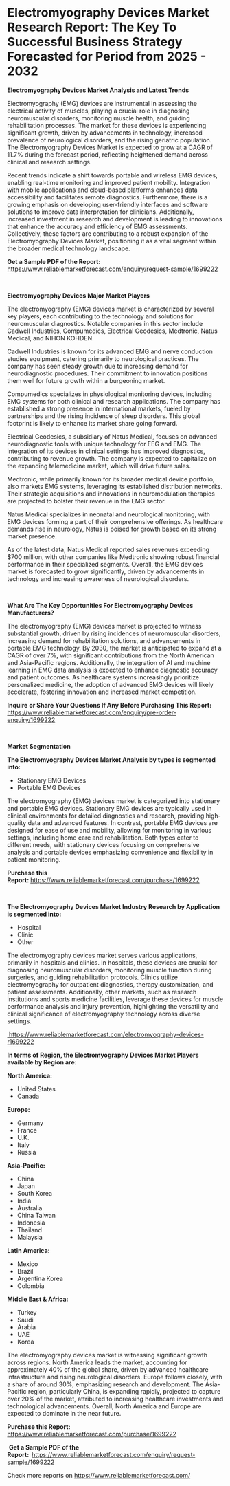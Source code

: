 <p><h1>Electromyography Devices Market Research Report: The Key To Successful Business Strategy Forecasted for Period from 2025 - 2032</h1></p><p><strong>Electromyography Devices Market Analysis and Latest Trends</strong></p>
<p><p>Electromyography (EMG) devices are instrumental in assessing the electrical activity of muscles, playing a crucial role in diagnosing neuromuscular disorders, monitoring muscle health, and guiding rehabilitation processes. The market for these devices is experiencing significant growth, driven by advancements in technology, increased prevalence of neurological disorders, and the rising geriatric population. The Electromyography Devices Market is expected to grow at a CAGR of 11.7% during the forecast period, reflecting heightened demand across clinical and research settings.</p><p>Recent trends indicate a shift towards portable and wireless EMG devices, enabling real-time monitoring and improved patient mobility. Integration with mobile applications and cloud-based platforms enhances data accessibility and facilitates remote diagnostics. Furthermore, there is a growing emphasis on developing user-friendly interfaces and software solutions to improve data interpretation for clinicians. Additionally, increased investment in research and development is leading to innovations that enhance the accuracy and efficiency of EMG assessments. Collectively, these factors are contributing to a robust expansion of the Electromyography Devices Market, positioning it as a vital segment within the broader medical technology landscape.</p></p>
<p><strong>Get a Sample PDF of the Report:&nbsp;</strong> <a href="https://www.reliablemarketforecast.com/enquiry/request-sample/1699222?utm_campaign=2606&utm_medium=2&utm_source=Github&utm_content=ia&utm_term=03032025&utm_id=electromyography-devices">https://www.reliablemarketforecast.com/enquiry/request-sample/1699222</a></p>
<p>&nbsp;</p>
<p><strong>Electromyography Devices Major Market Players</strong></p>
<p><p>The electromyography (EMG) devices market is characterized by several key players, each contributing to the technology and solutions for neuromuscular diagnostics. Notable companies in this sector include Cadwell Industries, Compumedics, Electrical Geodesics, Medtronic, Natus Medical, and NIHON KOHDEN.</p><p>Cadwell Industries is known for its advanced EMG and nerve conduction studies equipment, catering primarily to neurological practices. The company has seen steady growth due to increasing demand for neurodiagnostic procedures. Their commitment to innovation positions them well for future growth within a burgeoning market.</p><p>Compumedics specializes in physiological monitoring devices, including EMG systems for both clinical and research applications. The company has established a strong presence in international markets, fueled by partnerships and the rising incidence of sleep disorders. This global footprint is likely to enhance its market share going forward.</p><p>Electrical Geodesics, a subsidiary of Natus Medical, focuses on advanced neurodiagnostic tools with unique technology for EEG and EMG. The integration of its devices in clinical settings has improved diagnostics, contributing to revenue growth. The company is expected to capitalize on the expanding telemedicine market, which will drive future sales.</p><p>Medtronic, while primarily known for its broader medical device portfolio, also markets EMG systems, leveraging its established distribution networks. Their strategic acquisitions and innovations in neuromodulation therapies are projected to bolster their revenue in the EMG sector.</p><p>Natus Medical specializes in neonatal and neurological monitoring, with EMG devices forming a part of their comprehensive offerings. As healthcare demands rise in neurology, Natus is poised for growth based on its strong market presence.</p><p>As of the latest data, Natus Medical reported sales revenues exceeding $700 million, with other companies like Medtronic showing robust financial performance in their specialized segments. Overall, the EMG devices market is forecasted to grow significantly, driven by advancements in technology and increasing awareness of neurological disorders.</p></p>
<p>&nbsp;</p>
<p><strong>What Are The Key Opportunities For Electromyography Devices Manufacturers?</strong></p>
<p><p>The electromyography (EMG) devices market is projected to witness substantial growth, driven by rising incidences of neuromuscular disorders, increasing demand for rehabilitation solutions, and advancements in portable EMG technology. By 2030, the market is anticipated to expand at a CAGR of over 7%, with significant contributions from the North American and Asia-Pacific regions. Additionally, the integration of AI and machine learning in EMG data analysis is expected to enhance diagnostic accuracy and patient outcomes. As healthcare systems increasingly prioritize personalized medicine, the adoption of advanced EMG devices will likely accelerate, fostering innovation and increased market competition.</p></p>
<p><strong>Inquire or Share Your Questions If Any Before Purchasing This Report:</strong> <a href="https://www.reliablemarketforecast.com/enquiry/pre-order-enquiry/1699222?utm_campaign=2606&utm_medium=2&utm_source=Github&utm_content=ia&utm_term=03032025&utm_id=electromyography-devices">https://www.reliablemarketforecast.com/enquiry/pre-order-enquiry/1699222</a></p>
<p>&nbsp;</p>
<p><strong>Market Segmentation</strong></p>
<p><strong>The Electromyography Devices Market Analysis by types is segmented into:</strong></p>
<p><ul><li>Stationary EMG Devices</li><li>Portable EMG Devices</li></ul></p>
<p><p>The electromyography (EMG) devices market is categorized into stationary and portable EMG devices. Stationary EMG devices are typically used in clinical environments for detailed diagnostics and research, providing high-quality data and advanced features. In contrast, portable EMG devices are designed for ease of use and mobility, allowing for monitoring in various settings, including home care and rehabilitation. Both types cater to different needs, with stationary devices focusing on comprehensive analysis and portable devices emphasizing convenience and flexibility in patient monitoring.</p></p>
<p><strong>Purchase this Report:&nbsp;</strong><a href="https://www.reliablemarketforecast.com/purchase/1699222?utm_campaign=2606&utm_medium=2&utm_source=Github&utm_content=ia&utm_term=03032025&utm_id=electromyography-devices">https://www.reliablemarketforecast.com/purchase/1699222</a></p>
<p>&nbsp;</p>
<p><strong>The Electromyography Devices Market Industry Research by Application is segmented into:</strong></p>
<p><ul><li>Hospital</li><li>Clinic</li><li>Other</li></ul></p>
<p><p>The electromyography devices market serves various applications, primarily in hospitals and clinics. In hospitals, these devices are crucial for diagnosing neuromuscular disorders, monitoring muscle function during surgeries, and guiding rehabilitation protocols. Clinics utilize electromyography for outpatient diagnostics, therapy customization, and patient assessments. Additionally, other markets, such as research institutions and sports medicine facilities, leverage these devices for muscle performance analysis and injury prevention, highlighting the versatility and clinical significance of electromyography technology across diverse settings.</p></p>
<p><a href="https://www.reliablemarketforecast.com/electromyography-devices-r1699222?utm_campaign=2606&utm_medium=2&utm_source=Github&utm_content=ia&utm_term=03032025&utm_id=electromyography-devices">&nbsp;https://www.reliablemarketforecast.com/electromyography-devices-r1699222</a></p>
<p><strong>In terms of Region, the Electromyography Devices Market Players available by Region are:</strong></p>
<p>
    <p> <strong> North America: </strong>
        <ul>
            <li>United States</li>
            <li>Canada</li>
        </ul>
        </p> 
    <p> <strong> Europe: </strong>
        <ul>
            <li>Germany</li>
            <li>France</li>
            <li>U.K.</li>
            <li>Italy</li>
            <li>Russia</li>
        </ul>
        </p> 
    <p> <strong> Asia-Pacific: </strong>
        <ul>
            <li>China</li>
            <li>Japan</li>
            <li>South Korea</li>
            <li>India</li>
            <li>Australia</li>
            <li>China Taiwan</li>
            <li>Indonesia</li>
            <li>Thailand</li>
            <li>Malaysia</li>
        </ul>
        </p> 
    <p> <strong> Latin America: </strong>
        <ul>
            <li>Mexico</li>
            <li>Brazil</li>
            <li>Argentina Korea</li>
            <li>Colombia</li>
        </ul>
        </p> 
    <p> <strong> Middle East & Africa: </strong>
        <ul>
            <li>Turkey</li>
            <li>Saudi</li>
            <li>Arabia</li>
            <li>UAE</li>
            <li>Korea</li>
        </ul>
    </p>
    </p>
<p><p>The electromyography devices market is witnessing significant growth across regions. North America leads the market, accounting for approximately 40% of the global share, driven by advanced healthcare infrastructure and rising neurological disorders. Europe follows closely, with a share of around 30%, emphasizing research and development. The Asia-Pacific region, particularly China, is expanding rapidly, projected to capture over 20% of the market, attributed to increasing healthcare investments and technological advancements. Overall, North America and Europe are expected to dominate in the near future.</p></p>
<p><strong>Purchase this Report: </strong><a href="https://www.reliablemarketforecast.com/purchase/1699222?utm_campaign=2606&utm_medium=2&utm_source=Github&utm_content=ia&utm_term=03032025&utm_id=electromyography-devices">https://www.reliablemarketforecast.com/purchase/1699222</a></p>
<p>&nbsp;<strong>Get a Sample PDF of the Report:&nbsp;&nbsp;</strong><a href="https://www.reliablemarketforecast.com/enquiry/request-sample/1699222?utm_campaign=2606&utm_medium=2&utm_source=Github&utm_content=ia&utm_term=03032025&utm_id=electromyography-devices">https://www.reliablemarketforecast.com/enquiry/request-sample/1699222</a></p>
<p><strong></strong></p>
<p>Check more reports on <a href="https://www.reliablemarketforecast.com/?utm_campaign=2606&utm_medium=2&utm_source=Github&utm_content=ia&utm_term=03032025&utm_id=electromyography-devices">https://www.reliablemarketforecast.com/</a></p>